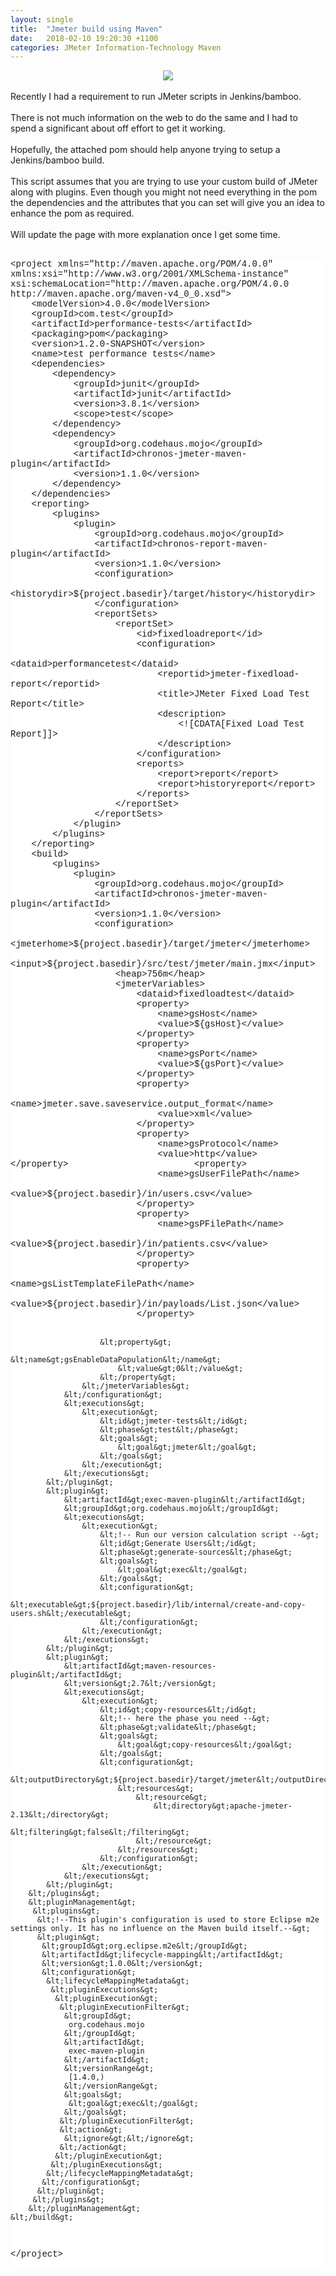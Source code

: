 ```yaml
---
layout: single
title:  "Jmeter build using Maven"
date:   2018-02-10 19:20:30 +1100
categories: JMeter Information-Technology Maven
---
```

<div dir="ltr" style="text-align: left;" trbidi="on">
<div class="separator" style="clear: both; text-align: center;">
<a href="https://4.bp.blogspot.com/-FRZLHeHEAp0/WRGYfUBb7tI/AAAAAAAARBc/IOXRKzau4uMF7O6w62O0neRXrWRiBRfUgCLcB/s1600/DSC_0820.JPG" imageanchor="1" style="margin-left: 1em; margin-right: 1em;"><img border="0" src="https://4.bp.blogspot.com/-FRZLHeHEAp0/WRGYfUBb7tI/AAAAAAAARBc/IOXRKzau4uMF7O6w62O0neRXrWRiBRfUgCLcB/s1600/DSC_0820.JPG" /></a></div>
<br />
Recently I had a requirement to run JMeter scripts in Jenkins/bamboo.<br />
<br />
There is not much information on the web to do the same and I had to spend a significant about off effort to get it working.<br />
<br />
Hopefully, the attached pom should help anyone trying to setup a Jenkins/bamboo build.<br />
<br />
This script assumes that you are trying to use your custom build of JMeter along with plugins. Even though you might not need everything in the pom the dependencies and the attributes that you can set will give you an idea to enhance the pom as required.<br />
<br />
Will update the page with more explanation once I get some time.<br />
<br />
<pre class="a-c-x-Ha a-c-Ma-td-Ib" style="-webkit-user-select: text; background-color: white; font-family: 'Courier New', Courier, monospace, arial, sans-serif; font-size: 14px; white-space: pre-wrap; word-wrap: break-word;">&lt;project xmlns="http://maven.apache.org/POM/4.0.0" xmlns:xsi="http://www.w3.org/2001/XMLSchema-instance" xsi:schemaLocation="http://maven.apache.org/POM/4.0.0 http://maven.apache.org/maven-v4_0_0.xsd"&gt;
    &lt;modelVersion&gt;4.0.0&lt;/modelVersion&gt;
    &lt;groupId&gt;com.test&lt;/groupId&gt;
    &lt;artifactId&gt;performance-tests&lt;/artifactId&gt;
    &lt;packaging&gt;pom&lt;/packaging&gt;
    &lt;version&gt;1.2.0-SNAPSHOT&lt;/version&gt;
    &lt;name&gt;test performance tests&lt;/name&gt;
    &lt;dependencies&gt;
        &lt;dependency&gt;
            &lt;groupId&gt;junit&lt;/groupId&gt;
            &lt;artifactId&gt;junit&lt;/artifactId&gt;
            &lt;version&gt;3.8.1&lt;/version&gt;
            &lt;scope&gt;test&lt;/scope&gt;
        &lt;/dependency&gt;
        &lt;dependency&gt;
            &lt;groupId&gt;org.codehaus.mojo&lt;/groupId&gt;
            &lt;artifactId&gt;chronos-jmeter-maven-plugin&lt;/artifactId&gt;
            &lt;version&gt;1.1.0&lt;/version&gt;
        &lt;/dependency&gt;
    &lt;/dependencies&gt;
    &lt;reporting&gt;
        &lt;plugins&gt;
            &lt;plugin&gt;
                &lt;groupId&gt;org.codehaus.mojo&lt;/groupId&gt;
                &lt;artifactId&gt;chronos-report-maven-plugin&lt;/artifactId&gt;
                &lt;version&gt;1.1.0&lt;/version&gt;
                &lt;configuration&gt;
                    &lt;historydir&gt;${project.basedir}/target/history&lt;/historydir&gt;
                &lt;/configuration&gt;
                &lt;reportSets&gt;
                    &lt;reportSet&gt;
                        &lt;id&gt;fixedloadreport&lt;/id&gt;
                        &lt;configuration&gt;
                            &lt;dataid&gt;performancetest&lt;/dataid&gt;
                            &lt;reportid&gt;jmeter-fixedload-report&lt;/reportid&gt;
                            &lt;title&gt;JMeter Fixed Load Test Report&lt;/title&gt;
                            &lt;description&gt;
                                &lt;![CDATA[Fixed Load Test Report]]&gt;
                            &lt;/description&gt;
                        &lt;/configuration&gt;
                        &lt;reports&gt;
                            &lt;report&gt;report&lt;/report&gt;
                            &lt;report&gt;historyreport&lt;/report&gt;
                        &lt;/reports&gt;
                    &lt;/reportSet&gt;
                &lt;/reportSets&gt;
            &lt;/plugin&gt;
        &lt;/plugins&gt;
    &lt;/reporting&gt;
    &lt;build&gt;
        &lt;plugins&gt;
            &lt;plugin&gt;
                &lt;groupId&gt;org.codehaus.mojo&lt;/groupId&gt;
                &lt;artifactId&gt;chronos-jmeter-maven-plugin&lt;/artifactId&gt;
                &lt;version&gt;1.1.0&lt;/version&gt;
                &lt;configuration&gt;
                    &lt;jmeterhome&gt;${project.basedir}/target/jmeter&lt;/jmeterhome&gt;
                    &lt;input&gt;${project.basedir}/src/test/jmeter/main.jmx&lt;/input&gt;
                    &lt;heap&gt;756m&lt;/heap&gt;
                    &lt;jmeterVariables&gt;
                        &lt;dataid&gt;fixedloadtest&lt;/dataid&gt;
                        &lt;property&gt;
                            &lt;name&gt;gsHost&lt;/name&gt;
                            &lt;value&gt;${gsHost}&lt;/value&gt;
                        &lt;/property&gt;
                        &lt;property&gt;
                            &lt;name&gt;gsPort&lt;/name&gt;
                            &lt;value&gt;${gsPort}&lt;/value&gt;
                        &lt;/property&gt;
                        &lt;property&gt;
                            &lt;name&gt;jmeter.save.saveservice.output_format&lt;/name&gt;
                            &lt;value&gt;xml&lt;/value&gt;
                        &lt;/property&gt;
                        &lt;property&gt;
                            &lt;name&gt;gsProtocol&lt;/name&gt;
                            &lt;value&gt;http&lt;/value&gt;
<span style="font-size: 14px;">&lt;/property&gt;</span>                        &lt;property&gt;
                            &lt;name&gt;gsUserFilePath&lt;/name&gt;
                            &lt;value&gt;${project.basedir}/in/users.csv&lt;/value&gt;
                        &lt;/property&gt;
                        &lt;property&gt;
                            &lt;name&gt;gsPFilePath&lt;/name&gt;
                            &lt;value&gt;${project.basedir}/in/patients.csv&lt;/value&gt;
                        &lt;/property&gt;
                        &lt;property&gt;
                            &lt;name&gt;gsListTemplateFilePath&lt;/name&gt;
                            &lt;value&gt;${project.basedir}/in/payloads/List.json&lt;/value&gt;
                        &lt;/property&gt;
                       
                        &lt;property&gt;
                            &lt;name&gt;gsEnableDataPopulation&lt;/name&gt;
                            &lt;value&gt;0&lt;/value&gt;
                        &lt;/property&gt;
                    &lt;/jmeterVariables&gt;
                &lt;/configuration&gt;
                &lt;executions&gt;
                    &lt;execution&gt;
                        &lt;id&gt;jmeter-tests&lt;/id&gt;
                        &lt;phase&gt;test&lt;/phase&gt;
                        &lt;goals&gt;
                            &lt;goal&gt;jmeter&lt;/goal&gt;
                        &lt;/goals&gt;
                    &lt;/execution&gt;
                &lt;/executions&gt;
            &lt;/plugin&gt;
            &lt;plugin&gt;
                &lt;artifactId&gt;exec-maven-plugin&lt;/artifactId&gt;
                &lt;groupId&gt;org.codehaus.mojo&lt;/groupId&gt;
                &lt;executions&gt;
                    &lt;execution&gt;
                        &lt;!-- Run our version calculation script --&gt;
                        &lt;id&gt;Generate Users&lt;/id&gt;
                        &lt;phase&gt;generate-sources&lt;/phase&gt;
                        &lt;goals&gt;
                            &lt;goal&gt;exec&lt;/goal&gt;
                        &lt;/goals&gt;
                        &lt;configuration&gt;
                            &lt;executable&gt;${project.basedir}/lib/internal/create-and-copy-users.sh&lt;/executable&gt;
                        &lt;/configuration&gt;
                    &lt;/execution&gt;
                &lt;/executions&gt;
            &lt;/plugin&gt;
            &lt;plugin&gt;
                &lt;artifactId&gt;maven-resources-plugin&lt;/artifactId&gt;
                &lt;version&gt;2.7&lt;/version&gt;
                &lt;executions&gt;
                    &lt;execution&gt;
                        &lt;id&gt;copy-resources&lt;/id&gt;
                        &lt;!-- here the phase you need --&gt;
                        &lt;phase&gt;validate&lt;/phase&gt;
                        &lt;goals&gt;
                            &lt;goal&gt;copy-resources&lt;/goal&gt;
                        &lt;/goals&gt;
                        &lt;configuration&gt;
                            &lt;outputDirectory&gt;${project.basedir}/target/jmeter&lt;/outputDirectory&gt;
                            &lt;resources&gt;
                                &lt;resource&gt;
                                    &lt;directory&gt;apache-jmeter-2.13&lt;/directory&gt;
                                    &lt;filtering&gt;false&lt;/filtering&gt;
                                &lt;/resource&gt;
                            &lt;/resources&gt;
                        &lt;/configuration&gt;
                    &lt;/execution&gt;
                &lt;/executions&gt;
            &lt;/plugin&gt;
        &lt;/plugins&gt;
        &lt;pluginManagement&gt;
         &lt;plugins&gt;
          &lt;!--This plugin's configuration is used to store Eclipse m2e settings only. It has no influence on the Maven build itself.--&gt;
          &lt;plugin&gt;
           &lt;groupId&gt;org.eclipse.m2e&lt;/groupId&gt;
           &lt;artifactId&gt;lifecycle-mapping&lt;/artifactId&gt;
           &lt;version&gt;1.0.0&lt;/version&gt;
           &lt;configuration&gt;
            &lt;lifecycleMappingMetadata&gt;
             &lt;pluginExecutions&gt;
              &lt;pluginExecution&gt;
               &lt;pluginExecutionFilter&gt;
                &lt;groupId&gt;
                 org.codehaus.mojo
                &lt;/groupId&gt;
                &lt;artifactId&gt;
                 exec-maven-plugin
                &lt;/artifactId&gt;
                &lt;versionRange&gt;
                 [1.4.0,)
                &lt;/versionRange&gt;
                &lt;goals&gt;
                 &lt;goal&gt;exec&lt;/goal&gt;
                &lt;/goals&gt;
               &lt;/pluginExecutionFilter&gt;
               &lt;action&gt;
                &lt;ignore&gt;&lt;/ignore&gt;
               &lt;/action&gt;
              &lt;/pluginExecution&gt;
             &lt;/pluginExecutions&gt;
            &lt;/lifecycleMappingMetadata&gt;
           &lt;/configuration&gt;
          &lt;/plugin&gt;
         &lt;/plugins&gt;
        &lt;/pluginManagement&gt;
    &lt;/build&gt;
&lt;/project&gt;</pre>
</div>
